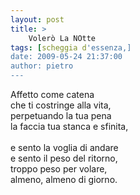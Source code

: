 ```yaml
---
layout: post
title: >
    Volerò La NOtte
tags: [scheggia d'essenza,]
date: 2009-05-24 21:37:00
author: pietro
---
```

Affetto come catena<br/>che ti costringe alla vita,<br/>perpetuando la tua pena<br/>la faccia tua stanca e sfinita,<br/><br/>e sento la voglia di andare<br/>e sento il peso del ritorno,<br/>troppo peso per volare,<br/>almeno, almeno di giorno.
